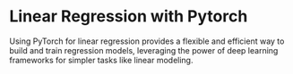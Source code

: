 # Linear Regression with Pytorch

Using PyTorch for linear regression provides a flexible and efficient way to build and train regression models, leveraging the power of deep learning frameworks for simpler tasks like linear modeling.
